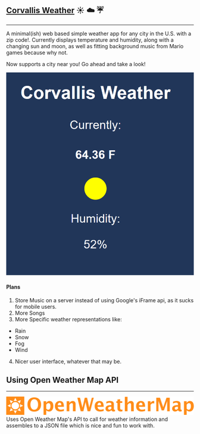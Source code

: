 ## [Corvallis Weather](https://jorgemanzo.github.io/corvallisWeather/) :sunny: :cloud: :umbrella:
------
A minimal(ish) web based simple weather app for any city in the U.S. with a zip code!.
Currently displays temperature and humidity, along with a changing
sun and moon, as well as fitting background music from Mario games because
why not.

Now supports a city near you! Go ahead and take a look!

![alt text](./mdResources/screenshot.PNG "Screenshot")

#### Plans
1. Store Music on a server instead of using Google's iFrame api, as it sucks for
mobile users.
2. More Songs
3. More Specific weather representations like:
 * Rain
 * Snow
 * Fog
 * Wind
4. Nicer user interface, whatever that may be.


## Using Open Weather Map API
------
![alt text](./mdResources/logo_OpenWeatherMap_orange.svg "Made with Open Weather Map API")
Uses Open Weather Map's API to call for weather information and assembles to a
JSON file which is nice and fun to work with.
